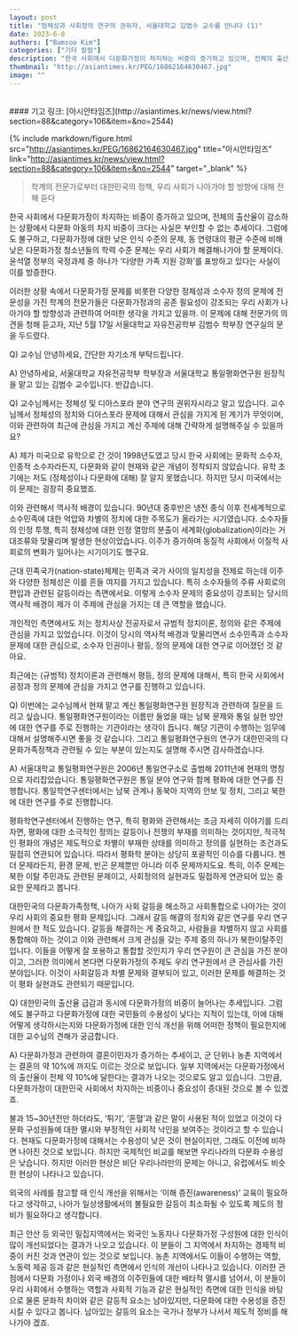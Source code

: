 ```yaml
---
layout: post
title: "정체성과 사회정의 연구의 권위자, 서울대학교 김범수 교수를 만나다 (1)"
date: 2023-6-8
authors: ["Bumsoo Kim"]
categories: ["기타 칼럼"]
description: "한국 사회에서 다문화가정이 차지하는 비중이 증가하고 있으며, 전체의 출산율이 감소하는 상황에서 다문화 아동의 차지 비중이 크다는 사실은 부인할 수 없는 추세이다."
thumbnail: "http://asiantimes.kr/PEG/16862164630467.jpg"
image: ""
---
```


<br>
#### 기고 링크: [아시안타임즈](http://asiantimes.kr/news/view.html?section=88&category=106&item=&no=2544)

{% include markdown/figure.html src="http://asiantimes.kr/PEG/16862164630467.jpg" title="아시안타임즈" link="http://asiantimes.kr/news/view.html?section=88&category=106&item=&no=2544" target="_blank" %}

> 학계의 전문가로부터 대한민국의 정책, 우리 사회가 나아가야 할 방향에 대해 전해 듣다

한국 사회에서 다문화가정이 차지하는 비중이 증가하고 있으며, 전체의 출산율이 감소하는 상황에서 다문화 아동의 차지 비중이 크다는 사실은 부인할 수 없는 추세이다. 그럼에도 불구하고, 다문화가정에 대한 낮은 인식 수준의 문제, 동 연령대의 평균 수준에 비해 낮은 다문화가정 청소년들의 학력 수준 문제는 우리 사회가 해결해나가야 할 문제이다. 윤석열 정부의 국정과제 중 하나가 ‘다양한 가족 지원 강화’를 표방하고 있다는 사실이 이를 방증한다.

이러한 상황 속에서 다문화가정 문제를 비롯한 다양한 정체성과 소수자 정의 문제에 전문성을 가진 학계의 전문가들은 다문화가정과의 공존 필요성이 강조되는 우리 사회가 나아가야 할 방향성과 관련하여 어떠한 생각을 가지고 있을까. 이 문제에 대해 전문가의 의견을 청해 듣고자, 지난 5월 17일 서울대학교 자유전공학부 김범수 학부장 연구실의 문을 두드렸다.

Q) 교수님 안녕하세요, 간단한 자기소개 부탁드립니다.

A) 안녕하세요, 서울대학교 자유전공학부 학부장과 서울대학교 통일평화연구원 원장직을 맡고 있는 김범수 교수입니다. 반갑습니다.

Q) 교수님께서는 정체성 및 디아스포라 분야 연구의 권위자시라고 알고 있습니다. 교수님께서 정체성의 정치와 디아스포라 문제에 대해서 관심을 가지게 된 계기가 무엇이며, 이와 관련하여 최근에 관심을 가지고 계신 주제에 대해 간략하게 설명해주실 수 있을까요?

A) 제가 미국으로 유학으로 간 것이 1998년도였고 당시 한국 사회에는 문화적 소수자, 인종적 소수자라든지, 다문화와 같이 현재와 같은 개념이 정착되지 않았습니다. 유학 초기에는 저도 (정체성이나 다문화에 대해) 잘 알지 못했습니다. 하지만 당시 미국에서는 이 문제는 굉장히 중요했죠.

이와 관련해서 역사적 배경이 있습니다. 90년대 중후반은 냉전 종식 이후 전세계적으로 소수민족에 대한 억압와 차별의 정치에 대한 주목도가 올라가는 시기였습니다. 소수자들의 인정 투쟁, 특히 정체성에 대한 인정 열망의 분출이 세계화(globalization)이라는 거대조류와 맞물리며 발생한 현상이었습니다. 이주가 증가하며 동질적 사회에서 이질적 사회로의 변화가 일어나는 시기이기도 했구요.

근대 민족국가(nation-state)체제는 민족과 국가 사이의 일치성을 전제로 하는데 이주와 다양한 정체성은 이를 흔들 여지를 가지고 있습니다. 특히 소수자들의 주류 사회로의 편입과 관련된 갈등이라는 측면에서요. 이렇게 소수자 문제의 중요성이 강조되는 당시의 역사적 배경이 제가 이 주제에 관심을 가지는 데 큰 역할을 했습니다.

개인적인 측면에서도 저는 정치사상 전공자로서 규범적 정치이론, 정의와 같은 주제에 관심을 가지고 있었습니다. 이것이 당시의 역사적 배경과 맞물리면서 소수민족과 소수자 문제에 대한 관심으로, 소수자 인권이나 평등, 정의 문제에 대한 연구로 이어졌던 것 같아요.

최근에는 (규범적) 정치이론과 관련해서 평등, 정의 문제에 대해서, 특히 한국 사회에서 공정과 정의 문제에 관심을 가지고 연구를 진행하고 있습니다.

Q) 이번에는 교수님께서 현재 맡고 계신 통일평화연구원 원장직과 관련하여 질문을 드리고 싶습니다. 통일평화연구원이라는 이름만 들었을 때는 남북 문제와 통일 실현 방안에 대한 연구를 주로 진행하는 기관이라는 생각이 듭니다. 해당 기관이 수행하는 임무에 대해서 설명해주시면 좋을 것 같습니다. 그리고 통일평화연구원의 연구가 대한민국의 다문화가족정책과 관련될 수 있는 부분이 있는지도 설명해 주시면 감사하겠습니다.

A) 서울대학교 통일평화연구원은 2006년 통일연구소로 출범해 2011년에 현재의 명칭으로 자리잡았습니다. 통일평화연구원은 통일 분야 연구와 함께 평화에 대한 연구를 진행합니다. 통일학연구센터에서는 남북 관계나 동북아 지역의 안보 및 정치, 그리고 북한에 대한 연구를 주로 진행합니다.

평화학연구센터에서 진행하는 연구, 특히 평화와 관련해서는 조금 자세히 이야기를 드리자면, 평화에 대한 소극적인 정의는 갈등이나 전쟁의 부재를 의미하는 것이지만, 적극적인 평화의 개념은 제도적으로 차별이 부재한 상태를 의미하고 정의를 실현하는 조건과도 밀접히 연관되어 있습니다. 따라서 평화학 분야는 상당히 포괄적인 이슈를 다룹니다. 젠더 문제라든지, 환경 문제, 빈곤 문제뿐만 아니라 이주 문제까지도요. 특히, 이주 문제는 북한 이탈 주민과도 관련된 문제이고, 사회정의의 실현과도 밀접하게 연관되어 있는 중요한 문제라고 봅니다.

대한민국의 다문화가족정책, 나아가 사회 갈등을 해소하고 사회통합으로 나아가는 것이 우리 사회의 중요한 평화 문제입니다. 그래서 갈등 해결의 정치와 같은 연구를 우리 연구원에서 한 적도 있습니다. 갈등을 해결하는 게 중요하고, 사람들을 차별하지 않고 사회를 통합해야 하는 것이고 이와 관련해서 크게 관심을 갖는 주제 중의 하나가 북한이탈주민입니다. 이들을 어떻게 잘 포용하고 통합할 것인지가 우리 연구원이 큰 관심을 가진 분야이고, 그러한 의미에서 본다면 다문화가정의 주제도 우리 연구원에서 큰 관심사를 가진 분야입니다. 이것이 사회갈등과 차별 문제와 결부되어 있고, 이러한 문제를 해결하는 것이 평화 실현과도 관련되기 때문입니다.

Q) 대한민국의 출산율 급감과 동시에 다문화가정의 비중이 늘어나는 추세입니다. 그럼에도 불구하고 다문화가정에 대한 국민들의 수용성이 낮다는 지적이 있는데, 이에 대해 어떻게 생각하시는지와 다문화가정에 대한 인식 개선을 위해 어떠한 정책이 필요한지에 대한 교수님의 견해가 궁금합니다.

A) 다문화가정과 관련하여 결혼이민자가 증가하는 추세이고, 군 단위나 농촌 지역에서는 결혼의 약 10%에 까지도 이르는 것으로 보입니다. 일부 지역에서는 다문화가정에서의 출산율이 전체 약 10%에 달한다는 결과가 나오는 것으로도 알고 있습니다. 그만큼, 다문화가정이 대한민국 사회에서 차지하는 비중이나 중요성이 증대된 것으로 볼 수 있겠죠.

불과 15~30년전만 하더라도, ‘튀기’, ‘혼혈’과 같은 말이 사용된 적이 있었고 이것이 다문화 구성원들에 대한 멸시와 부정적인 사회적 낙인을 보여주는 것이라고 할 수 있습니다. 현재도 다문화가정에 대해서는 수용성이 낮은 것이 현실이지만, 그래도 이전에 비하면 나아진 것으로 보입니다. 하지만 국제적인 비교를 해보면 우리나라의 다문화 수용성은 낮습니다. 하지만 이러한 현상은 비단 우리나라만의 문제는 아니고, 유럽에서도 비슷한 현상이 나타나고 있습니다.

외국의 사례를 참고할 때 인식 개선을 위해서는 ‘이해 증진(awareness)’ 교육이 필요하다고 생각하고, 나아가 일상생활에서의 불필요한 갈등이 최소화될 수 있도록 제도의 정비가 필요하다고 생각합니다.

최근 안산 등 외국인 밀집지역에서는 외국인 노동자나 다문화가정 구성원에 대한 인식이 많이 개선되었다는 결과가 나오고 있습니다. 이 분들이 그 지역에서 차지하는 경제적 비중이 커진 것과 연관이 있는 것으로 보입니다. 농촌 지역에서도 이들이 수행하는 역할, 노동력 제공 등과 같은 현실적인 측면에서 인식의 개선이 나타나고 있습니다. 이러한 관점에서 다문화 가정이나 외국 배경의 이주민들에 대한 배타적 멸시를 넘어서, 이 분들이 우리 사회에서 수행하는 역할과 사회적 기능과 같은 현실적인 측면에 대한 인식을 바탕으로 물론 문화적 차이와 같은 갈등적 요소는 남아있지만, 다문화에 대한 수용성을 증진시킬 수 있다고 봅니다. 남아있는 갈등의 요소는 국가나 정부가 나서서 제도적 정비를 해나가야 겠죠.

<br>
